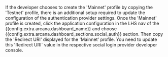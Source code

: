 If the developer chooses to create the 'Mainnet' profile by copying the 'Testnet' profile, there is an additional setup required to update the configuration of the authentication provider settings. Once the 'Mainnet' profile is created, click the application configuration in the LHS nav of the {{config.extra.arcana.dashboard_name}} and choose {{config.extra.arcana.dashboard_sections.social_auth}} section. Then copy the 'Redirect URI' displayed for the 'Mainnet' profile. You need to update this 'Redirect URI` value in the respective social login provider developer console.